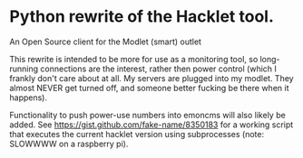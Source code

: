 Python rewrite of the Hacklet tool.
=======

An Open Source client for the Modlet (smart) outlet

This rewrite is intended to be more for use as a monitoring tool, so long-running connections are the interest, rather then power control (which I frankly don't care about at all. My servers are plugged into my modlet. They almost NEVER get turned off, and someone better fucking be there when it happens).

Functionality to push power-use numbers into emoncms will also likely be added. See https://gist.github.com/fake-name/8350183 for a working script that executes the current hacklet version using subprocesses (note: SLOWWWW on a raspberry pi).
